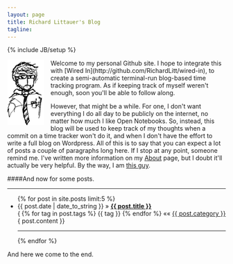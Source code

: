 ```yaml
---
layout: page
title: Richard Littauer's Blog
tagline: 
---
```

{% include JB/setup %}

<img style="float:left;padding-right:15px;" src="images/inktank.png" /> 
Welcome to my personal Github site. I hope to integrate this with [Wired In](http://github.com/RichardLitt/wired-in), to create a
semi-automatic terminal-run blog-based time tracking program. As if
keeping track of myself weren't enough, soon you'll be able to follow
along. 

However, that might be a while. For one, I don't want everything I do
all day to be publicly on the internet, no matter how much I like Open
Notebooks. So, instead, this blog will be used to keep track of my thoughts when a commit on a time tracker won't do it, and when I don't have the effort to write a full
blog on Wordpress. All of this is to say that you can expect a lot of posts
a couple of paragraphs long here. If I stop at any point, someone remind
me. I've written more information on my [About](about.html) page, but I
doubt it'll actually be very helpful. By the way, I am [this
guy](http://www.burntfen.net).

####And now for some posts. 

<hr />

<ul class="posts">
  {% for post in site.posts limit:5 %}
    <li><span>{{ post.date | date_to_string }}</span> &raquo; <a href="{{ BASE_PATH }}{{ post.url }}"><b>{{ post.title }}</b></a>
    <div style="float:right;">      
      <span>{% for tag in post.tags %} {{ tag }} {% endfor %} </span>
      &laquo;&laquo;
      <span><a href="{{ BASE_PATH }}categories.html#{{ post.category }}-ref">
        {{ post.category }}
      </a></span>
    </div>
    <br />
    <span>{{ post.content }}</span>
    <br />
    <hr />
    </li>
  {% endfor %}
</ul>

And here we come to the end. 
